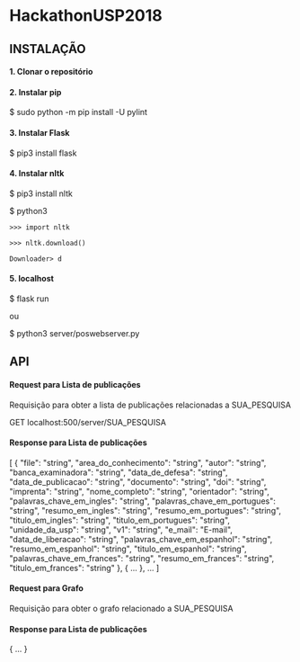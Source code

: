 # HackathonUSP2018

## INSTALAÇÃO

#### 1. Clonar o repositório

#### 2. Instalar pip

$ sudo python -m pip install -U pylint

#### 3. Instalar Flask

$ pip3 install flask

#### 4. Instalar nltk

$ pip3 install nltk

$ python3

    >>> import nltk

    >>> nltk.download()

    Downloader> d

#### 5. localhost

$ flask run

ou

$ python3 server/poswebserver.py

## API

#### Request para Lista de publicações

Requisição para obter a lista de publicações relacionadas a SUA_PESQUISA

GET localhost:500/server/SUA_PESQUISA

#### Response para Lista de publicações
[
    {
        "file": "string",
        "area_do_conhecimento": "string",
        "autor": "string",
        "banca_examinadora": "string",
        "data_de_defesa": "string",
        "data_de_publicacao": "string",
        "documento": "string",
        "doi": "string",
        "imprenta": "string",
        "nome_completo": "string",
        "orientador": "string",
        "palavras_chave_em_ingles": "string",
        "palavras_chave_em_portugues": "string",
        "resumo_em_ingles": "string",
        "resumo_em_portugues": "string",
        "titulo_em_ingles": "string",
        "titulo_em_portugues": "string",
        "unidade_da_usp": "string",
        "v1": "string",
        "e_mail": "E-mail",
        "data_de_liberacao": "string",
        "palavras_chave_em_espanhol": "string",
        "resumo_em_espanhol": "string",
        "titulo_em_espanhol": "string",
        "palavras_chave_em_frances": "string",
        "resumo_em_frances": "string",
        "titulo_em_frances": "string"
    },
    {
        ...
    },
    ...
]

#### Request para Grafo

Requisição para obter o grafo relacionado a SUA_PESQUISA

#### Response para Lista de publicações

 {
     ...
 }

